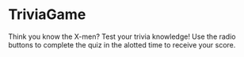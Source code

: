 # TriviaGame
Think you know the X-men? Test your trivia knowledge! Use the radio buttons to complete the quiz in the alotted time to receive your score.
